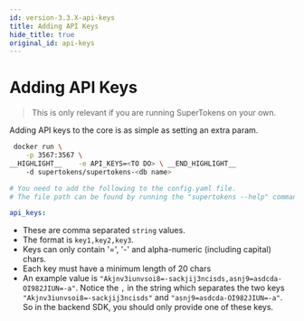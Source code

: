 ```yaml
---
id: version-3.3.X-api-keys
title: Adding API Keys
hide_title: true
original_id: api-keys
---
```


<!-- COPY DOCS -->
<!-- ./community/docs/supertokens-core/self-hosted/api-keys.md -->

# Adding API Keys

> This is only relevant if you are running SuperTokens on your own.

Adding API keys to the core is as simple as setting an extra param.
<!--DOCUSAURUS_CODE_TABS-->
<!--With Docker-->
```bash
 docker run \
    -p 3567:3567 \
__HIGHLIGHT__    -e API_KEYS=<TO DO> \ __END_HIGHLIGHT__
    -d supertokens/supertokens-<db name>
```
<!--Without Docker-->
```yaml
# You need to add the following to the config.yaml file.
# The file path can be found by running the "supertokens --help" command

api_keys:
```
<!--END_DOCUSAURUS_CODE_TABS-->

- These are comma separated `string` values.
- The format is `key1,key2,key3`.
- Keys can only contain '=', '-' and alpha-numeric (including capital) chars.
- Each key must have a minimum length of 20 chars
- An example value is `"Akjnv3iunvsoi8=-sackjij3ncisds,asnj9=asdcda-OI982JIUN=-a"`. Notice the `,` in the string which separates the two keys `"Akjnv3iunvsoi8=-sackjij3ncisds"` and `"asnj9=asdcda-OI982JIUN=-a"`. So in the backend SDK, you should only provide one of these keys.
